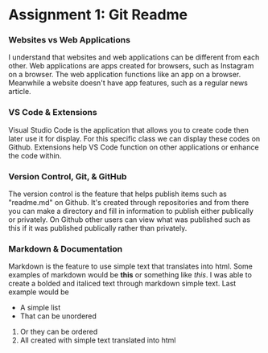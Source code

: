 # Assignment 1: Git Readme

### Websites vs Web Applications

I understand that websites and web applications can be different from each other. Web applications are apps created for browsers, such as Instagram on a browser. The web application functions like an app on a browser. Meanwhile a website doesn't have app features, such as a regular news article.

### VS Code & Extensions

Visual Studio Code is the application that allows you to create code then later use it for display. For this specific class we can display these codes on Github. Extensions help VS Code function on other applications or enhance the code within.

### Version Control, Git, & GitHub

The version control is the feature that helps publish items such as "readme.md" on Github. It's created through repositories and from there you can make a directory and fill in information to publish either publically or privately. On Github other users can view what was published such as this if it was published publically rather than privately.

### Markdown & Documentation

Markdown is the feature to use simple text that translates into html. Some examples of markdown would be **this** or something like _this_. I was able to create a bolded and italiced text through markdown simple text. Last example would be

- A simple list
- That can be unordered

1. Or they can be ordered
2. All created with simple text translated into html
